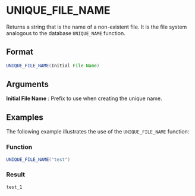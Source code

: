 # UNIQUE_FILE_NAME

Returns a string that is the name of a non-existent file. It is the file system analogous to the database `UNIQUE_NAME` function.

## Format 
```java
UNIQUE_FILE_NAME(Initial File Name) 
```
## Arguments

**Initial File Name**
: Prefix to use when creating the unique name.

## Examples 

The following example illustrates the use of the `UNIQUE_FILE_NAME` function:




### Function  
```java
UNIQUE_FILE_NAME("test")
```

### Result  
```java
test_1
```

 
